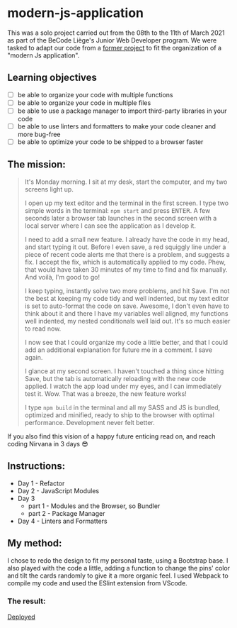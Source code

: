 # modern-js-application

This was a solo project carried out from the 08th to the 11th of March 2021 as part of the BeCode Liège's Junior Web Developer program. We were tasked to adapt our code from a [former project](https://github.com/CharlotteMoureau/character-manager-js) to fit the organization of a "modern Js application".

## Learning objectives

- [ ] be able to organize your code with multiple functions
- [ ] be able to organize your code in multiple files
- [ ] be able to use a package manager to import third-party libraries in your code
- [ ] be able to use linters and formatters to make your code cleaner and more bug-free
- [ ] be able to optimize your code to be shipped to a browser faster

## The mission:

> It's Monday morning. I sit at my desk, start the computer, and my two screens light up.
>
> I open up my text editor and the terminal in the first screen. I type two simple words in the terminal: `npm start` and press <kbd>ENTER</kbd>. A few seconds later a browser tab launches in the second screen with a local server where I can see the application as I develop it.
>
> I need to add a small new feature. I already have the code in my head, and start typing it out. Before I even save, a red squiggly line under a piece of recent code alerts me that there is a problem, and suggests a fix. I accept the fix, which is automatically applied to my code. Phew, that would have taken 30 minutes of my time to find and fix manually. And voilà, I'm good to go!
>
> I keep typing, instantly solve two more problems, and hit Save. I'm not the best at keeping my code tidy and well indented, but my text editor is set to auto-format the code on save. Awesome, I don't even have to think about it and there I have my variables well aligned, my functions well indented, my nested conditionals well laid out. It's so much easier to read now.
>
> I now see that I could organize my code a little better, and that I could add an additional explanation for future me in a comment. I save again.
>
> I glance at my second screen. I haven't touched a thing since hitting Save, but the tab is automatically reloading with the new code applied. I watch the app load under my eyes, and I can immediately test it. Wow. That was a breeze, the new feature works!
>
> I type `npm build` in the terminal and all my SASS and JS is bundled, optimized and minified, ready to ship to the browser with optimal performance. Development never felt better.

If you also find this vision of a happy future enticing read on, and reach coding Nirvana in 3 days 😎

## Instructions:

- Day 1 - Refactor
- Day 2 - JavaScript Modules
- Day 3
  - part 1 - Modules and the Browser, so Bundler
  - part 2 - Package Manager
- Day 4 - Linters and Formatters

## My method:

I chose to redo the design to fit my personal taste, using a Bootstrap base. I also played with the code a little, adding a function to change the pins' color and tilt the cards randomly to give it a more organic feel. I used Webpack to compile my code and used the ESlint extension from VScode.

### The result:

[Deployed](https://charlottemoureau.github.io/modern-js-application/)
